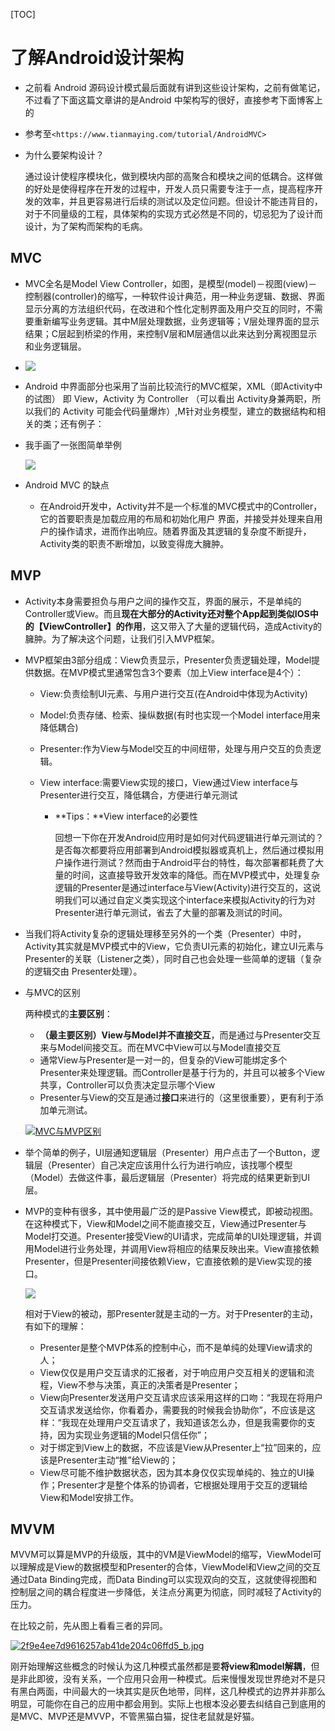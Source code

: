 [TOC]

# 了解Android设计架构

* 之前看 Android 源码设计模式最后面就有讲到这些设计架构，之前有做笔记，不过看了下面这篇文章讲的是Android 中架构写的很好，直接参考下面博客上的

* 参考至`<https://www.tianmaying.com/tutorial/AndroidMVC>`

* 为什么要架构设计？

  通过设计使程序模块化，做到模块内部的高聚合和模块之间的低耦合。这样做的好处是使得程序在开发的过程中，开发人员只需要专注于一点，提高程序开发的效率，并且更容易进行后续的测试以及定位问题。但设计不能违背目的，对于不同量级的工程，具体架构的实现方式必然是不同的，切忌犯为了设计而设计，为了架构而架构的毛病。

## MVC

* MVC全名是Model View Controller，如图，是模型(model)－视图(view)－控制器(controller)的缩写，一种软件设计典范，用一种业务逻辑、数据、界面显示分离的方法组织代码，在改进和个性化定制界面及用户交互的同时，不需要重新编写业务逻辑。其中M层处理数据，业务逻辑等；V层处理界面的显示结果；C层起到桥梁的作用，来控制V层和M层通信以此来达到分离视图显示和业务逻辑层。

* ![](http://assets.tianmaying.com/md-image/0f7bfc3b4bb89562737510b0af1f7ad0.png)

* Android 中界面部分也采用了当前比较流行的MVC框架，XML（即Activity中的试图） 即 View，Activity 为 Controller （可以看出 Activity身兼两职，所以我们的 Activity 可能会代码量爆炸）,M针对业务模型，建立的数据结构和相关的类；还有例子：

* 我手画了一张图简单举例

  ![](https://wx2.sinaimg.cn/mw690/007duwLrgy1g41nlabl45j30u014045h.jpg)

* Android MVC 的缺点

  * 在Android开发中，Activity并不是一个标准的MVC模式中的Controller，它的首要职责是加载应用的布局和初始化用户 界面，并接受并处理来自用户的操作请求，进而作出响应。随着界面及其逻辑的复杂度不断提升，Activity类的职责不断增加，以致变得庞大臃肿。

## MVP

* Activity本身需要担负与用户之间的操作交互，界面的展示，不是单纯的Controller或View。而且**现在大部分的Activity还对整个App起到类似IOS中的【ViewController】的作用**，这又带入了大量的逻辑代码，造成Activity的臃肿。为了解决这个问题，让我们引入MVP框架。

* MVP框架由3部分组成：View负责显示，Presenter负责逻辑处理，Model提供数据。在MVP模式里通常包含3个要素（加上View interface是4个）：

  - View:负责绘制UI元素、与用户进行交互(在Android中体现为Activity)

  - Model:负责存储、检索、操纵数据(有时也实现一个Model interface用来降低耦合)

  - Presenter:作为View与Model交互的中间纽带，处理与用户交互的负责逻辑。

  - View interface:需要View实现的接口，View通过View interface与Presenter进行交互，降低耦合，方便进行单元测试

    * **Tips：**View interface的必要性

      回想一下你在开发Android应用时是如何对代码逻辑进行单元测试的？是否每次都要将应用部署到Android模拟器或真机上，然后通过模拟用 户操作进行测试？然而由于Android平台的特性，每次部署都耗费了大量的时间，这直接导致开发效率的降低。而在MVP模式中，处理复杂逻辑的Presenter是通过interface与View(Activity)进行交互的，这说明我们可以通过自定义类实现这个interface来模拟Activity的行为对Presenter进行单元测试，省去了大量的部署及测试的时间。

* 当我们将Activity复杂的逻辑处理移至另外的一个类（Presenter）中时，Activity其实就是MVP模式中的View，它负责UI元素的初始化，建立UI元素与Presenter的关联（Listener之类），同时自己也会处理一些简单的逻辑（复杂的逻辑交由 Presenter处理）。

* 与MVC的区别

  两种模式的**主要区别**：

  - **（最主要区别）View与Model并不直接交互**，而是通过与Presenter交互来与Model间接交互。而在MVC中View可以与Model直接交互
  - 通常View与Presenter是一对一的，但复杂的View可能绑定多个Presenter来处理逻辑。而Controller是基于行为的，并且可以被多个View共享，Controller可以负责决定显示哪个View
  - Presenter与View的交互是通过**接口**来进行的（这里很重要），更有利于添加单元测试。

  [![MVC与MVP区别](http://pic001.cnblogs.com/images/2012/1/2012040113391482.jpg)](http://pic001.cnblogs.com/images/2012/1/2012040113391482.jpg)

* 举个简单的例子，UI层通知逻辑层（Presenter）用户点击了一个Button，逻辑层（Presenter）自己决定应该用什么行为进行响应，该找哪个模型（Model）去做这件事，最后逻辑层（Presenter）将完成的结果更新到UI层。

* MVP的变种有很多，其中使用最广泛的是Passive View模式，即被动视图。在这种模式下，View和Model之间不能直接交互，View通过Presenter与Model打交道。Presenter接受View的UI请求，完成简单的UI处理逻辑，并调用Model进行业务处理，并调用View将相应的结果反映出来。View直接依赖Presenter，但是Presenter间接依赖View，它直接依赖的是View实现的接口。

  ![](http://assets.tianmaying.com/md-image/f7002cd0e8951e46fd963bff0a0081d8.jpg)

  相对于View的被动，那Presenter就是主动的一方。对于Presenter的主动，有如下的理解：

  - Presenter是整个MVP体系的控制中心，而不是单纯的处理View请求的人；
  - View仅仅是用户交互请求的汇报者，对于响应用户交互相关的逻辑和流程，View不参与决策，真正的决策者是Presenter；
  - View向Presenter发送用户交互请求应该采用这样的口吻：“我现在将用户交互请求发送给你，你看着办，需要我的时候我会协助你”，不应该是这样：“我现在处理用户交互请求了，我知道该怎么办，但是我需要你的支持，因为实现业务逻辑的Model只信任你”；
  - 对于绑定到View上的数据，不应该是View从Presenter上“拉”回来的，应该是Presenter主动“推”给View的；
  - View尽可能不维护数据状态，因为其本身仅仅实现单纯的、独立的UI操作；Presenter才是整个体系的协调者，它根据处理用于交互的逻辑给View和Model安排工作。

## MVVM

MVVM可以算是MVP的升级版，其中的VM是ViewModel的缩写，ViewModel可以理解成是View的数据模型和Presenter的合体，ViewModel和View之间的交互通过Data Binding完成，而Data Binding可以实现双向的交互，这就使得视图和控制层之间的耦合程度进一步降低，关注点分离更为彻底，同时减轻了Activity的压力。

在比较之前，先从图上看看三者的异同。

[![2f9e4ee7d9616257ab41de204c06ffd5_b.jpg](http://assets.tianmaying.com/md-image/bb8f3106230c33063ab53393dfe1876a.jpg)](http://assets.tianmaying.com/md-image/bb8f3106230c33063ab53393dfe1876a.jpg)

刚开始理解这些概念的时候认为这几种模式虽然都是要**将view和model解耦**，但是非此即彼，没有关系，一个应用只会用一种模式。后来慢慢发现世界绝对不是只有黑白两面，中间最大的一块其实是灰色地带，同样，这几种模式的边界并非那么明显，可能你在自己的应用中都会用到。实际上也根本没必要去纠结自己到底用的是MVC、MVP还是MVVP，不管黑猫白猫，捉住老鼠就是好猫。